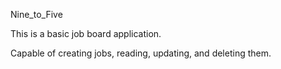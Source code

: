 Nine_to_Five

This is a basic job board application.

Capable of creating jobs, reading, updating, and deleting them.

